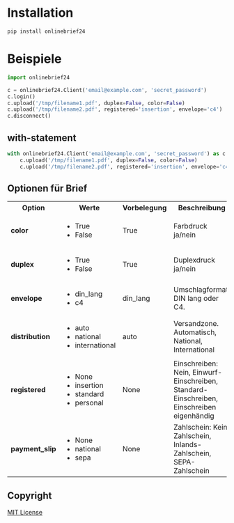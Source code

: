 # Installation

```pip install onlinebrief24```

# Beispiele

```python
import onlinebrief24

c = onlinebrief24.Client('email@example.com', 'secret_password')
c.login()
c.upload('/tmp/filename1.pdf', duplex=False, color=False)
c.upload('/tmp/filename2.pdf', registered='insertion', envelope='c4')
c.disconnect()
```

## with-statement
```python
with onlinebrief24.Client('email@example.com', 'secret_password') as c:
    c.upload('/tmp/filename1.pdf', duplex=False, color=False)
    c.upload('/tmp/filename2.pdf', registered='insertion', envelope='c4')
```


## Optionen für Brief

<table width="100%">
  <tr>
    <th>Option</th>
    <th>Werte</th>
    <th>Vorbelegung</th>
    <th>Beschreibung</th>
  </tr>
  <tr>
    <td>
      <strong>color</strong>
    </td>
    <td>
      <ul>
        <li>True</li>
        <li>False</li>
      </ul>
    </td>
    <td>
      True
    </td>
    <td>
      Farbdruck ja/nein
    </td>
  </tr>
    
  <tr>
    <td>
      <strong>duplex</strong>
    </td>
    <td>
      <ul>
        <li>True</li>
        <li>False</li>
      </ul>
    </td>
    <td>
      True
    </td>
    <td>
      Duplexdruck ja/nein
    </td>
  </tr>
  
  <tr>
    <td>
      <strong>envelope</strong>
    </td>
    <td>
      <ul>
        <li>din_lang</li>
        <li>c4</li>
      </ul>
    </td>
    <td>
      din_lang
    </td>
    <td>
      Umschlagformat. DIN lang oder C4.
    </td>
  </tr>

  <tr>
    <td>
      <strong>distribution</strong>
    </td>
    <td>
      <ul>
        <li>auto</li>
        <li>national</li>
        <li>international</li>
      </ul>
    </td>
    <td>
      auto
    </td>
    <td>
      Versandzone. Automatisch, National, International
    </td>
  </tr>

  <tr>
    <td>
      <strong>registered</strong>
    </td>
    <td>
      <ul>
        <li>None</li>
        <li>insertion</li>
        <li>standard</li>
        <li>personal</li>
      </ul>
    </td>
    <td>
      None
    </td>
    <td>
      Einschreiben: Nein, Einwurf-Einschreiben, Standard-Einschreiben, Einschreiben eigenhändig
    </td>
  </tr>

  <tr>
    <td>
      <strong>payment_slip</strong>
    </td>
    <td>
      <ul>
        <li>None</li>
        <li>national</li>
        <li>sepa</li>
      </ul>
    </td>
    <td>
      None
    </td>
    <td>
      Zahlschein: Kein Zahlschein, Inlands-Zahlschein, SEPA-Zahlschein
    </td>
  </tr>
  

</table>

## Copyright

[MIT License](https://github.com/dajool/onlinebrief24/blob/master/LICENSE)
